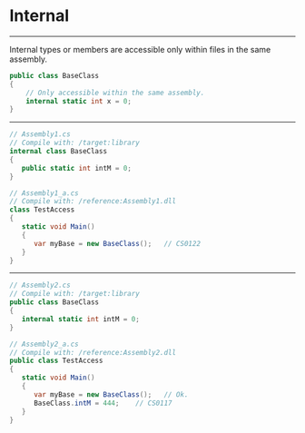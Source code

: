 # Internal

---

Internal types or members are accessible only within files in the same assembly.

```csharp
public class BaseClass
{  
    // Only accessible within the same assembly.
    internal static int x = 0;
}
```

---

```csharp
// Assembly1.cs  
// Compile with: /target:library  
internal class BaseClass
{  
   public static int intM = 0;  
}
```

```csharp
// Assembly1_a.cs  
// Compile with: /reference:Assembly1.dll  
class TestAccess
{  
   static void Main()
   {  
      var myBase = new BaseClass();   // CS0122  
   }  
}
```

---

```csharp
// Assembly2.cs  
// Compile with: /target:library  
public class BaseClass
{  
   internal static int intM = 0;  
}
```

```csharp
// Assembly2_a.cs  
// Compile with: /reference:Assembly2.dll  
public class TestAccess
{  
   static void Main()
   {  
      var myBase = new BaseClass();   // Ok.  
      BaseClass.intM = 444;    // CS0117  
   }  
}
```
